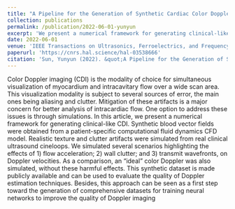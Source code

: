 ```yaml
---
title: "A Pipeline for the Generation of Synthetic Cardiac Color Doppler"
collection: publications
permalink: /publication/2022-06-01-yunyun
excerpt: 'We present a numerical framework for generating clinical-like Color Doppler imaging. Synthetic blood vector fields were obtained from a patient-specific computational fluid dynamics CFD model.'
date: 2022-06-01
venue: 'IEEE Transactions on Ultrasonics, Ferroelectrics, and Frequency Control'
paperurl: 'https://cnrs.hal.science/hal-03538666'
citation: 'Sun, Yunyun (2022). &quot;A Pipeline for the Generation of Synthetic Cardiac Color Doppler.&quot; <i>IEEE Transactions on Ultrasonics, Ferroelectrics, and Frequency Control</i>. 69(3).'
---
```

Color Doppler imaging (CDI) is the modality of choice for simultaneous visualization of myocardium and intracavitary flow over a wide scan area. This visualization modality is subject to several sources of error, the main ones being aliasing and clutter. Mitigation of these artifacts is a major concern for better analysis of intracardiac flow. One option to address these issues is through simulations. In this article, we present a numerical framework for generating clinical-like CDI. Synthetic blood vector fields were obtained from a patient-specific computational fluid dynamics CFD model. Realistic texture and clutter artifacts were simulated from real clinical ultrasound cineloops. We simulated several scenarios highlighting the effects of 1) flow acceleration; 2) wall clutter; and 3) transmit wavefronts, on Doppler velocities. As a comparison, an “ideal” color Doppler was also simulated, without these harmful effects. This synthetic dataset is made publicly available and can be used to evaluate the quality of Doppler estimation techniques. Besides, this approach can be seen as a first step toward the generation of comprehensive datasets for training neural networks to improve the quality of Doppler imaging
